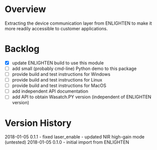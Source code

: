 # Overview

Extracting the device communication layer from ENLIGHTEN to make it more readily
accessible to customer applications.

# Backlog

- [x] update ENLIGHTEN build to use this module
- [ ] add small (probably cmd-line) Python demo to this package
- [ ] provide build and test instructions for Windows
- [ ] provide build and test instructions for Linux
- [ ] provide build and test instructions for MacOS
- [ ] add independent API documentation
- [ ] add API to obtain Wasatch.PY version (independent of ENLIGHTEN version)

# Version History

2018-01-05 0.1.1 - fixed laser\_enable
                 - updated NIR high-gain mode (untested)
2018-01-05 0.1.0 - initial import from ENLIGHTEN

